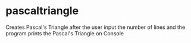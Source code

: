 # pascaltriangle
Creates Pascal's Triangle after the user input the number of lines and the program prints the Pascal's Triangle on Console
